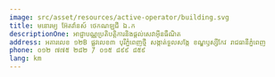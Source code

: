 ```yaml
---
image: src/asset/resources/active-operator/building.svg
title: មនោរម្យ អ៊ែតវ៉ានស៍ ថេកណឡជី ឯ.ក
descriptionOne: អាជ្ញាបណ្ណប្រតិបត្តិការនិងផ្តល់សេវាអ៊ីនធឺណិត
address: អគារលេខ ១២B ផ្លូវលេខ៣ បុរីភ្នំពេញថ្មី សង្កាត់ទួលសង្កែ ខណ្ឌឫស្សីកែវ រាជធានីភ្នំពេញ
phone: ០១២ ៧៧៥ ២៨២ / ០១៥ ៨៩៩ ៨៥៩
lang: km
---
```

